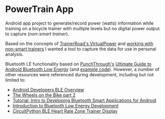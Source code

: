 # PowerTrain App

Android app project to generate/record power (watts) information while training on a bicycle trainer
with multiple levels but no digital power output to capture (*non-smart trainer*).

Based on the concepts of [TrainerRoad's VirtualPower](https://www.trainerroad.com/virtual-power)
and [working with non-smart trainers](https://support.trainerroad.com/hc/en-us/articles/115002491883-VirtualPower-What-if-my-trainer-isn-t-supported-) I wanted a tool to capture the data for use in personal analysis.

Bluetooth LE functionality based on [PunchThrough's](https://punchthrough.com/)
[Ultimate Guide to Android Bluetooth Low Energy](https://punchthrough.com/android-ble-guide/) (and
[example code](https://github.com/PunchThrough/ble-starter-android)). However, a number of other
resources were referenced during development, including but not limited to:
* [Android Developers BLE Overview](https://developer.android.com/guide/topics/connectivity/bluetooth-le)
* [The Wheels on the Bike part 2](https://www.bluetooth.com/blog/part-2-the-wheels-on-the-bike-are-bluetooth-smart-bluetooth-smart-bluetooth-smart/)
* [Tutorial: Intro to Developing Bluetooth Smart Applications for Android](https://www.protechtraining.com/blog/post/tutorial-intro-to-developing-bluetooth-smart-applications-for-android-716)
* [Introduction to Bluetooth Low Energy Development](https://www.bluetooth.com/bluetooth-resources/bluetooth-le-developer-starter-kit/)
* [CircuitPython BLE Heart Rate Zone Trainer Display](https://learn.adafruit.com/circuitpython-ble-heart-rate-monitor-gizmo/heart-rate-service)
